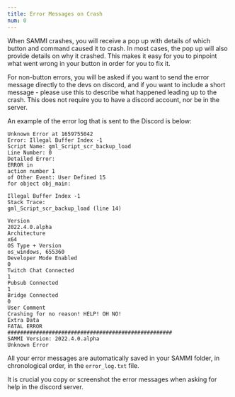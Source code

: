 ```yaml
---
title: Error Messages on Crash
num: 0
---
```


When SAMMI crashes, you will receive a pop up with details of which button and command caused it to crash. In most cases, the pop up will also provide details on why it crashed. This makes it easy for you to pinpoint what went wrong in your button in order for you to fix it.

For non-button errors, you will be asked if you want to send the error message directly to the devs on discord, and if you want to include a short message - please use this to describe what happened leading up to the crash. This does not require you to have a discord account, nor be in the server.

An example of the error log that is sent to the Discord is below:

```
Unknown Error at 1659755042
Error: Illegal Buffer Index -1
Script Name: gml_Script_scr_backup_load
Line Number: 0
Detailed Error:
ERROR in
action number 1
of Other Event: User Defined 15
for object obj_main:

Illegal Buffer Index -1
Stack Trace:
gml_Script_scr_backup_load (line 14)

Version
2022.4.0.alpha
Architecture
x64
OS Type + Version
os_windows, 655360
Developer Mode Enabled
0
Twitch Chat Connected
1
Pubsub Connected
1
Bridge Connected
0
User Comment
Crashing for no reason! HELP! OH NO! 
Extra Data
FATAL ERROR
####################################################
SAMMI Version: 2022.4.0.alpha
Unknown Error
```

All your error messages are automatically saved in your SAMMI folder, in chronological order, in the `error_log.txt` file.

It is crucial you copy or screenshot the error messages when asking for help in the discord server. 
